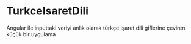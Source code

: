 # TurkceIsaretDili
Angular ile inputtaki veriyi anlık olarak türkçe işaret dili giflerine çeviren küçük bir uygulama
